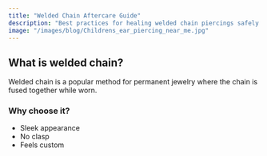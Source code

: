 ```yaml
---
title: "Welded Chain Aftercare Guide"
description: "Best practices for healing welded chain piercings safely and effectively."
image: "/images/blog/Childrens_ear_piercing_near_me.jpg"
---
```


## What is welded chain?

Welded chain is a popular method for permanent jewelry where the chain is fused together while worn.

### Why choose it?

- Sleek appearance
- No clasp
- Feels custom
